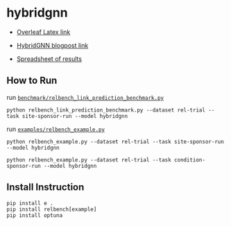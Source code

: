 # hybridgnn

- [Overleaf Latex link](https://www.overleaf.com/8255131161fxgzwccqftmz#5676c1)

- [HybridGNN blogpost link](https://docs.google.com/document/d/1kcGl9zk_pHuZ5xE9HBBVCmJa6iLiZ_yOjX9eFPpHiXw/edit)

- [Spreadsheet of results](https://docs.google.com/spreadsheets/d/1bnNurVKLCgWjgvd9fCO-NexCgU75Xql9erfn6h3Wooo/edit?usp=sharing)


## How to Run

run [`benchmark/relbench_link_prediction_benchmark.py`](https://github.com/kumo-ai/hybridgnn/blob/master/benchmark/relbench_link_prediction_benchmark.py)

```
python relbench_link_prediction_benchmark.py --dataset rel-trial --task site-sponsor-run --model hybridgnn

```


run [`examples/relbench_example.py`](https://github.com/kumo-ai/hybridgnn/blob/master/examples/relbench_example.py)

```
python relbench_example.py --dataset rel-trial --task site-sponsor-run --model hybridgnn

python relbench_example.py --dataset rel-trial --task condition-sponsor-run --model hybridgnn
```


## Install Instruction

```
pip install e .
pip install relbench[example]
pip install optuna
```
